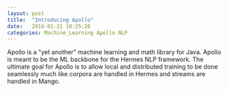 ```yaml
---
layout: post
title:  "Introducing Apollo"
date:   2016-01-21 10:25:26
categories: Machine_Learning Apollo NLP
---
```


Apollo is a "yet another" machine learning and math library for Java. Apollo is meant to be the ML backbone for the Hermes NLP framework. The ultimate goal for Apollo is to allow local and distributed training to be done seamlessly much like corpora are handled in Hermes and streams are handled in Mango.

[jekyll-gh]: https://github.com/jekyll/jekyll
[jekyll]:    http://jekyllrb.com
